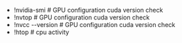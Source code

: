 * !nvidia-smi # GPU configuration cuda version check
* !nvtop # GPU configuration cuda version check
* !nvcc --version # GPU configuration cuda version check
* !htop # cpu activity
